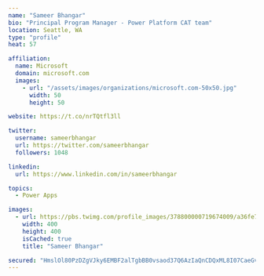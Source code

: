 ```yaml
---
name: "Sameer Bhangar"
bio: "Principal Program Manager - Power Platform CAT team"
location: Seattle, WA
type: "profile"
heat: 57

affiliation:
  name: Microsoft
  domain: microsoft.com
  images:
    - url: "/assets/images/organizations/microsoft.com-50x50.jpg"
      width: 50
      height: 50

website: https://t.co/nrTQtfl3ll

twitter:
  username: sameerbhangar
  url: https://twitter.com/sameerbhangar
  followers: 1048

linkedin:
  url: https://www.linkedin.com/in/sameerbhangar

topics:
  - Power Apps

images:
  - url: https://pbs.twimg.com/profile_images/378800000719674009/a36fe7ddfab1778b76e5793772e43798_400x400.jpeg
    width: 400
    height: 400
    isCached: true
    title: "Sameer Bhangar"

secured: "HmslOl80PzDZgVJky6EMBF2alTgbBB0vsaod37Q6AzIaQnCDQxML8I07CaeGvojItcFeP0LTsjnXiAXdz9rfMm/OWyql2+KgiLWxqQy2tCcMhWF7ndsp8NCh+0Y0Yo3AiW0byriUFuiKwmdwe+6Ygsn+pbObxolAMunRpRNZ+yKVTy5EYEHtffqixr11VsQFXA/0DDfjFkOf3hzL8dEzJRG2ifa1+F5DGsFCK2LjD2d4hXmtB7LrVWBuDER1ZCWgZT5+Vo2q6zvlRsabWUB586zCbZYpHHDPPv+4wzJnkY+8ASSRjWqSzxR04RGaXy8hP3jqAKNbXuCo/fXlXmXrf/2ZmdtngI5o53iW+Ce5l+wUZ1mFgRK2DtHMPbppMcK8xmf9HTJfJ81cifx4hhBR4EUC7YYJALeiRwHgeBPxMmk=;ihv+Spz2LSG+ty8emwXi3w=="
---
```



